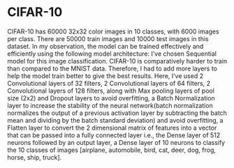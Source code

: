 # CIFAR-10
CIFAR-10 has 60000 32x32 color images in 10 classes, with 6000 images per class.
There are 50000 train images and 10000 test images in this dataset.
In my observation, the model can be trained effectively and efficiently using the
following model architecture:
I’ve chosen Sequential model for this image classification. CIFAR-10 is comparatively
harder to train than compared to the MNIST data. Therefore, I had to add more layers to
help the model train better to give the best results. Here, I’ve used 2 Convolutional layers
of 32 filters, 2 Convolutional layers of 64 filters, 2 Convolutional layers of 128 filters,
along with Max pooling layers of pool size (2x2) and Dropout layers to avoid overfitting,
a Batch Normalization layer to increase the stability of the neural network(batch
normalization normalizes the output of a previous activation layer by subtracting the batch
mean and dividing by the batch standard deviation) and avoid overfitting, a Flatten layer
to convert the 2 dimensional matrix of features into a vector that can be passed into a
fully connected layer i.e., the Dense layer of 512 neurons followed by an output layer, a
Dense layer of 10 neurons to classify the 10 classes of images [airplane, automobile, bird,
cat, deer, dog, frog, horse, ship, truck].
